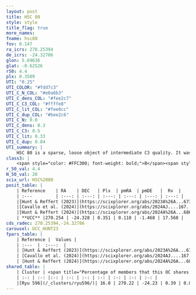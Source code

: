 ```yaml
---
layout: post
title: HSC 80
style: style
title_flag: true
more_names: 
fname: hsc80
fov: 0.147
ra_icrs: 270.25394
de_icrs: -24.32786
glon: 5.69636
glat: -0.62526
r50: 4.4
plx: 0.3509
UTI: "0.25"
UTI_COLOR: "#fdd7c3"
UTI_C_N_COL: "#e0a6b3"
UTI_C_dens_COL: "#fee2c7"
UTI_C_C3_COL: "#ffffe8"
UTI_C_lit_COL: "#fee8cc"
UTI_C_dup_COL: "#bee2c6"
UTI_C_N: 0.0
UTI_C_dens: 0.3
UTI_C_C3: 0.5
UTI_C_lit: 0.33
UTI_C_dup: 0.84
UTI_summary: |
    HSC 80 is a sparse, loose object of intermediate C3 quality. It was recently reported in the literature.<br><br>This is very likely a unique object, which shares a small percentage of members with at least one previously reported entry.<br><br><span style="color: #99180f; font-weight: bold;">Warning: </span>contains less than 25 stars with <i>P>0.5</i> estimated.
class3: |
    <span style="color: #FFC300; font-weight: bold;">B</span><span style="color: #FFC300; font-weight: bold;">B</span>
r_50_val: 4.4
N_50_val: 20
scix_url: HSC%2080
posit_table: |
    | Reference    | RA    | DEC   | Plx  | pmRA  | pmDE   |  Rv  |
    | :---         | :---: | :---: | :---: | :---: | :---: | :---: |
    |[Hunt & Reffert (2023)](https://scixplorer.org/abs/2023A%26A...673A.114H) | 270.255 | -24.335 | 0.34 | 0.107 | -1.473 | 16.276 |
    |[Cavallo et al. (2024)](https://scixplorer.org/abs/2024AJ....167...12C) | 270.254 | -24.334 | 0.34 | -- | -- | -- |
    |[Hunt & Reffert (2024)](https://scixplorer.org/abs/2024A%26A...686A..42H) | 270.255 | -24.335 | 0.34 | 0.107 | -1.473 | 16.276 |
    | **UCC** |270.254 | -24.328 | 0.351 | 0.118 | -1.468 | 17.568 | 
cds_radec: 270.25394,-24.32786
carousel: UCC_HUNT23
fpars_table: |
    | Reference |  Values |
    | :---  |  :---:  |
    | [Hunt & Reffert (2023)](https://scixplorer.org/abs/2023A%26A...673A.114H) | `AV50=3.839, diffAV50=2.614, MOD50=12.131, logAge50=7.078` |
    | [Cavallo et al. (2024)](https://scixplorer.org/abs/2024AJ....167...12C) | `AV50=4.13, dMod50=10.78, logAge50=7.91, [Fe/H]50=-0.69` |
    | [Hunt & Reffert (2024)](https://scixplorer.org/abs/2024A%26A...686A..42H) | `MassJ=596.748` |
shared_table: |
    | Cluster | <span title="Percentage of members that this OC shares with the ones listed">%</span>   | RA   | DEC   | Plx   | pmRA  | pmDE  | Rv | UTI |
    | :-: | :-: |:-: | :-: | :-: | :-: | :-: | :-: | :-: |
    |[Ryu 596](/_clusters/ryu596/)| 16.0 | 270.22 | -24.23 | 0.39 | 0.06 | -1.42 | 25.14 |0.22 |
---
```

